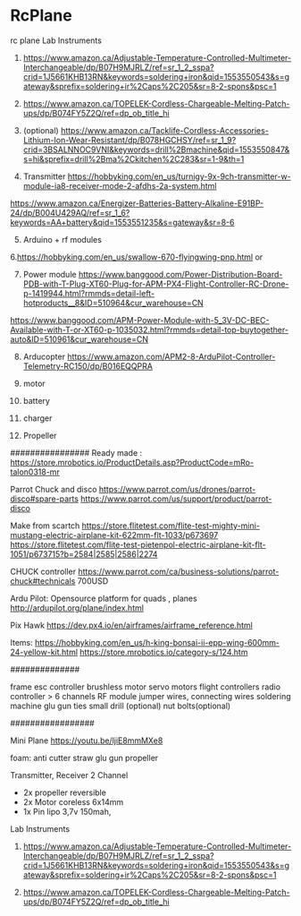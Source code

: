 # RcPlane
rc plane
Lab Instruments
1. https://www.amazon.ca/Adjustable-Temperature-Controlled-Multimeter-Interchangeable/dp/B07H9MJRLZ/ref=sr_1_2_sspa?crid=1J5661KHB13RN&keywords=soldering+iron&qid=1553550543&s=gateway&sprefix=soldering+ir%2Caps%2C205&sr=8-2-spons&psc=1


2. https://www.amazon.ca/TOPELEK-Cordless-Chargeable-Melting-Patch-ups/dp/B074FY5Z2Q/ref=dp_ob_title_hi

3. (optional) https://www.amazon.ca/Tacklife-Cordless-Accessories-Lithium-Ion-Wear-Resistant/dp/B078HGCHSY/ref=sr_1_9?crid=3BSALNNOC9VNI&keywords=drill%2Bmachine&qid=1553550847&s=hi&sprefix=drill%2Bma%2Ckitchen%2C283&sr=1-9&th=1

4. Transmitter 
https://hobbyking.com/en_us/turnigy-9x-9ch-transmitter-w-module-ia8-receiver-mode-2-afdhs-2a-system.html

https://www.amazon.ca/Energizer-Batteries-Battery-Alkaline-E91BP-24/dp/B004U429AQ/ref=sr_1_6?keywords=AA+battery&qid=1553551235&s=gateway&sr=8-6 

5. Arduino + rf modules

6.https://hobbyking.com/en_us/swallow-670-flyingwing-pnp.html 
or

7. Power module
https://www.banggood.com/Power-Distribution-Board-PDB-with-T-Plug-XT60-Plug-for-APM-PX4-Flight-Controller-RC-Drone-p-1419944.html?rmmds=detail-left-hotproducts__8&ID=510964&cur_warehouse=CN

https://www.banggood.com/APM-Power-Module-with-5_3V-DC-BEC-Available-with-T-or-XT60-p-1035032.html?rmmds=detail-top-buytogether-auto&ID=510961&cur_warehouse=CN

8. Arducopter
https://www.amazon.com/APM2-8-ArduPilot-Controller-Telemetry-RC150/dp/B016EQQPRA

9. motor

10. battery

11. charger

12. Propeller


################
Ready made :
https://store.mrobotics.io/ProductDetails.asp?ProductCode=mRo-talon0318-mr

Parrot Chuck and disco
https://www.parrot.com/us/drones/parrot-disco#spare-parts
https://www.parrot.com/us/support/product/parrot-disco

Make from scartch
https://store.flitetest.com/flite-test-mighty-mini-mustang-electric-airplane-kit-622mm-flt-1033/p673697
https://store.flitetest.com/flite-test-pietenpol-electric-airplane-kit-flt-1051/p673715?b=2584|2585|2586|2274


CHUCK controller
https://www.parrot.com/ca/business-solutions/parrot-chuck#technicals 700USD

Ardu Pilot: Opensource platform for quads , planes
http://ardupilot.org/plane/index.html

Pix Hawk
https://dev.px4.io/en/airframes/airframe_reference.html

Items:
https://hobbyking.com/en_us/h-king-bonsai-ii-epp-wing-600mm-24-yellow-kit.html
https://store.mrobotics.io/category-s/124.htm


##############


frame
esc controller
brushless motor
servo motors
flight controllers
radio controller > 6 channels
RF module
jumper wires, connecting wires
soldering machine
glu gun
ties
small drill (optional)
nut bolts(optional)

#################


Mini Plane
https://youtu.be/ljiE8mmMXe8

foam:
anti cutter
straw
glu gun
propeller

Transmitter, Receiver 2 Channel
- 2x propeller reversible
- 2x Motor coreless 6x14mm
- 1x Pin lipo 3,7v 150mah,

Lab Instruments
1. https://www.amazon.ca/Adjustable-Temperature-Controlled-Multimeter-Interchangeable/dp/B07H9MJRLZ/ref=sr_1_2_sspa?crid=1J5661KHB13RN&keywords=soldering+iron&qid=1553550543&s=gateway&sprefix=soldering+ir%2Caps%2C205&sr=8-2-spons&psc=1

2. https://www.amazon.ca/TOPELEK-Cordless-Chargeable-Melting-Patch-ups/dp/B074FY5Z2Q/ref=dp_ob_title_hi


